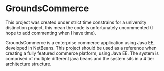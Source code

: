 # GroundsCommerce

This project was created under strict time constrains for a university distinction project, this mean the code is unfortunately uncommented (I hope to add commenting when I have time). 

GroundsCommerce is a enterprise commerce application using Java EE, developed in NetBeans. This project should be used as a reference when creating a fully featured commerce platform, using Java EE. The system is comprised of multiple different java beans and the system sits in a 4 tier architecture structure.
